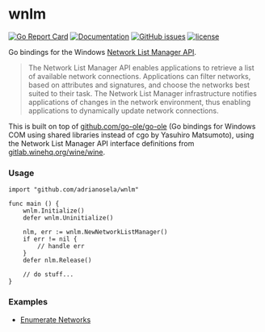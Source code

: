 # wnlm

[![Go Report Card](https://goreportcard.com/badge/github.com/adrianosela/wnlm)](https://goreportcard.com/report/github.com/adrianosela/wnlm)
[![Documentation](https://godoc.org/github.com/adrianosela/wnlm?status.svg)](https://godoc.org/github.com/adrianosela/wnlm)
[![GitHub issues](https://img.shields.io/github/issues/adrianosela/wnlm.svg)](https://github.com/adrianosela/wnlm/issues)
[![license](https://img.shields.io/github/license/adrianosela/wnlm.svg)](https://github.com/adrianosela/wnlm/blob/master/LICENSE)

Go bindings for the Windows [Network List Manager API](https://learn.microsoft.com/en-us/windows/win32/nla/portal).

> The Network List Manager API enables applications to retrieve a list of available network connections. Applications can filter networks, based on attributes and signatures, and choose the networks best suited to their task. The Network List Manager infrastructure notifies applications of changes in the network environment, thus enabling applications to dynamically update network connections.

This is built on top of [github.com/go-ole/go-ole](github.com/go-ole/go-ole) (Go bindings for Windows COM using shared libraries instead of cgo by Yasuhiro Matsumoto), using the Network List Manager API interface definitions from [gitlab.winehq.org/wine/wine](https://gitlab.winehq.org/wine/wine/-/blob/1c4350ac/include/netlistmgr.idl).

### Usage

```
import "github.com/adrianosela/wnlm"

func main () {
    wnlm.Initialize()
    defer wnlm.Uninitialize()

    nlm, err := wnlm.NewNetworkListManager()
    if err != nil {
        // handle err
    }
    defer nlm.Release()

    // do stuff...
}
```

### Examples

- [Enumerate Networks](./_examples_/enumerate_networks/)
